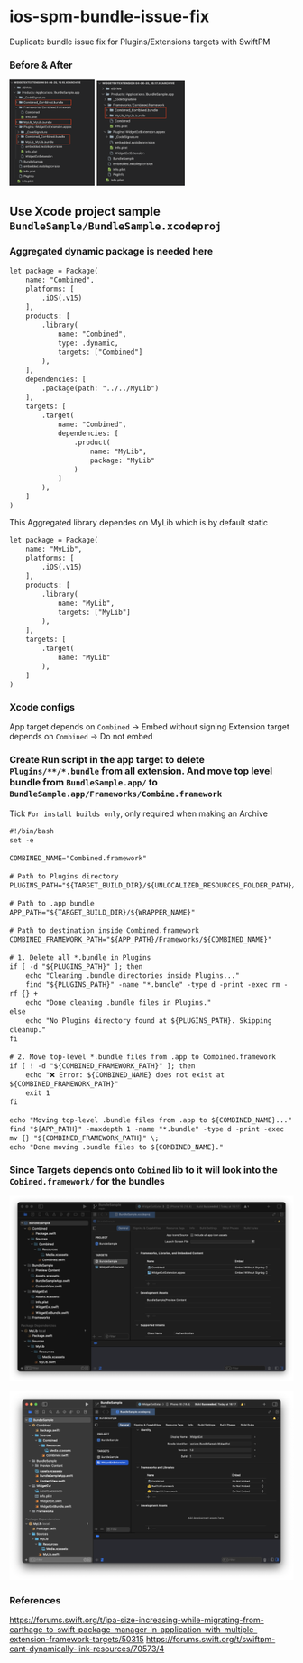 # ios-spm-bundle-issue-fix
Duplicate bundle issue fix for Plugins/Extensions targets with SwiftPM

### Before & After

<p>
<img src="https://github.com/chanonly123/ios-spm-bundle-issue-fix/blob/main/before.png?raw=true" style="width:30%;" />
<img src="https://github.com/chanonly123/ios-spm-bundle-issue-fix/blob/main/after.png?raw=true" style="width:31%;" />
</p>

## Use Xcode project sample `BundleSample/BundleSample.xcodeproj`

### Aggregated dynamic package is needed here

```
let package = Package(
    name: "Combined",
    platforms: [
        .iOS(.v15)
    ],
    products: [
        .library(
            name: "Combined",
            type: .dynamic,
            targets: ["Combined"]
        ),
    ],
    dependencies: [
        .package(path: "../../MyLib")
    ],
    targets: [
        .target(
            name: "Combined",
            dependencies: [
                .product(
                    name: "MyLib",
                    package: "MyLib"
                )
            ]
        ),
    ]
)
```

This Aggregated library dependes on MyLib which is by default static

```
let package = Package(
    name: "MyLib",
    platforms: [
        .iOS(.v15)
    ],
    products: [
        .library(
            name: "MyLib",
            targets: ["MyLib"]
        ),
    ],
    targets: [
        .target(
            name: "MyLib"
        ),
    ]
)
```
### Xcode configs

App target depends on `Combined` -> Embed without signing
Extension target depends on `Combined` -> Do not embed

### Create Run script in the app target to delete `Plugins/**/*.bundle` from all extension. And move top level bundle from `BundleSample.app/` to `BundleSample.app/Frameworks/Combine.framework`

Tick `For install builds only`, only required when making an Archive

```
#!/bin/bash
set -e

COMBINED_NAME="Combined.framework"

# Path to Plugins directory
PLUGINS_PATH="${TARGET_BUILD_DIR}/${UNLOCALIZED_RESOURCES_FOLDER_PATH}/Plugins"

# Path to .app bundle
APP_PATH="${TARGET_BUILD_DIR}/${WRAPPER_NAME}"

# Path to destination inside Combined.framework
COMBINED_FRAMEWORK_PATH="${APP_PATH}/Frameworks/${COMBINED_NAME}"

# 1. Delete all *.bundle in Plugins
if [ -d "${PLUGINS_PATH}" ]; then
    echo "Cleaning .bundle directories inside Plugins..."
    find "${PLUGINS_PATH}" -name "*.bundle" -type d -print -exec rm -rf {} +
    echo "Done cleaning .bundle files in Plugins."
else
    echo "No Plugins directory found at ${PLUGINS_PATH}. Skipping cleanup."
fi

# 2. Move top-level *.bundle files from .app to Combined.framework
if [ ! -d "${COMBINED_FRAMEWORK_PATH}" ]; then
    echo "❌ Error: ${COMBINED_NAME} does not exist at ${COMBINED_FRAMEWORK_PATH}"
    exit 1
fi

echo "Moving top-level .bundle files from .app to ${COMBINED_NAME}..."
find "${APP_PATH}" -maxdepth 1 -name "*.bundle" -type d -print -exec mv {} "${COMBINED_FRAMEWORK_PATH}" \;
echo "Done moving .bundle files to ${COMBINED_NAME}."

```

### Since Targets depends onto `Cobined` lib to it will look into the `Cobined.framework/` for the bundles

![alt tag](https://github.com/chanonly123/ios-spm-bundle-issue-fix/blob/main/config1.png?raw=true)

![alt tag](https://github.com/chanonly123/ios-spm-bundle-issue-fix/blob/main/config2.png?raw=true)


### References

https://forums.swift.org/t/ipa-size-increasing-while-migrating-from-carthage-to-swift-package-manager-in-application-with-multiple-extension-framework-targets/50315
https://forums.swift.org/t/swiftpm-cant-dynamically-link-resources/70573/4
